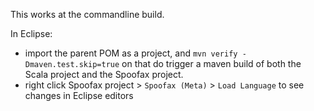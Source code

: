 This works at the commandline build.

In Eclipse:
- import the parent POM as a project, and `mvn verify -Dmaven.test.skip=true` on that do trigger a maven build of both the Scala project and the Spoofax project.
- right click Spoofax project > `Spoofax (Meta)` > `Load Language` to see changes in Eclipse editors
